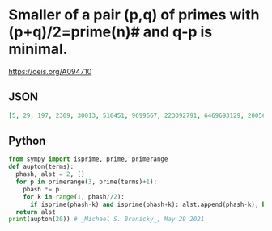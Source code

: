 # Smaller of a pair \(p,q\) of primes with \(p\+q\)/2\=prime\(n\)\# and q\-p is minimal\.
https://oeis.org/A094710
## JSON
```JSON
[5, 29, 197, 2309, 30013, 510451, 9699667, 223092791, 6469693129, 200560490047, 7420738134571, 304250263527139, 13082761331669881, 614889782588491043, 32589158477190044657, 1922760350154212638159, 117288381359406970982957, 7858321551080267055878717, 557940830126698960967414867]
```
## Python
```Python
from sympy import isprime, prime, primerange
def aupton(terms):
  phash, alst = 2, []
  for p in primerange(3, prime(terms)+1):
    phash *= p
    for k in range(1, phash//2):
      if isprime(phash-k) and isprime(phash+k): alst.append(phash-k); break
  return alst
print(aupton(20)) # _Michael S. Branicky_, May 29 2021
```
